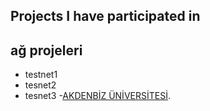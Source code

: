 ## Projects I have participated in

## ağ projeleri

- testnet1
- tesnet2
- tesnet3
-[AKDENBİZ ÜNİVERSİTESİ](http://[www.artiiletisim.com.tr](https://www.akdeniz.edu.tr/)/).
